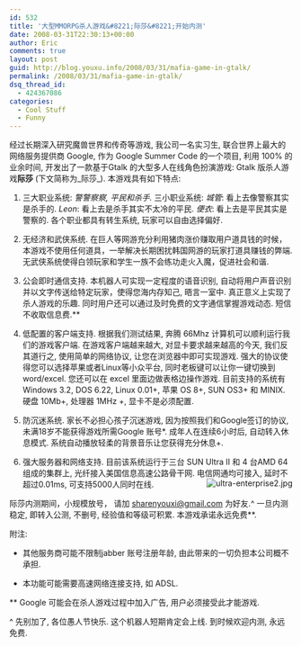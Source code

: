 ```yaml
---
id: 532
title: '大型MMORPG杀人游戏&#8221;际莎&#8221;开始内测'
date: 2008-03-31T22:30:13+00:00
author: Eric
comments: true
layout: post
guid: http://blog.youxu.info/2008/03/31/mafia-game-in-gtalk/
permalink: /2008/03/31/mafia-game-in-gtalk/
dsq_thread_id:
  - 424367086
categories:
  - Cool Stuff
  - Funny
---
```

经过长期深入研究魔兽世界和传奇等游戏, 我公司一名实习生, 联合世界上最大的网络服务提供商 Google, 作为 Google Summer Code 的一个项目, 利用 100% 的业余时间, 开发出了一款基于Gtalk 的大型多人在线角色扮演游戏: Gtalk 版杀人游戏**际莎** (下文简称为_际莎_). 本游戏具有如下特点:

1. 三大职业系统: _警警察察, 平民和杀手._ 三小职业系统: _城管_: 看上去像警察其实是杀手的. _Leon_: 看上去是杀手其实不太冷的平民. _便衣_: 看上去是平民其实是警察的. 各个职业都具有转生系统, 玩家可以自由选择偏好.

2. 无经济和武侠系统. 在巨人等网游充分利用猪肉涨价赚取用户道具钱的时候， 本游戏不使用任何道具，一举解决长期困扰韩国网游的玩家打道具赚钱的弊端. 无武侠系统使得白领玩家和学生一族不会练功走火入魔，促进社会和谐.

3. 公会即时通信支持. 本机器人可实现一定程度的语音识别, 自动将用户声音识别并以文字传送给特定玩家，使得您海内存知己, 晤言一室中. 真正意义上实现了杀人游戏的乐趣. 同时用户还可以通过及时免费的文字通信掌握游戏动态. 短信不收取信息费.**

4. 低配置的客户端支持. 根据我们测试结果, 奔腾 66Mhz 计算机可以顺利运行我们的游戏客户端. 在游戏客户端越来越大, 对显卡要求越来越高的今天, 我们反其道行之, 使用简单的网络协议, 让您在浏览器中即可实现游戏. 强大的协议使得您可以选择苹果或者Linux等小众平台, 同时老板键可以让你一键切换到 word/excel. 您还可以在 excel 里面边做表格边操作游戏. 目前支持的系统有 Windows 3.2, DOS 6.22, Linux 0.01+, 苹果 OS 8+, SUN OS3+ 和 MINIX. 硬盘 10Mb+, 处理器 1MHz +, 显卡不是必须配置.

5. 防沉迷系统. 家长不必担心孩子沉迷游戏, 因为按照我们和Google签订的协议, 未满18岁不能获得游戏所需Google 账号*. 成年人在连续6小时后, 自动转入休息模式. 系统自动播放轻柔的背景音乐让您获得充分休息+.

6. 强大服务器和网络支持. 目前该系统运行于三台 SUN Ultra II 和 4 台AMD 64 组成的集群上, 光纤接入美国信息高速公路骨干网. 电信网通均可接入, 延时不超过0.01ms, 可支持5000人同时在线. <img src="http://blog.youxu.info/wp-content/uploads/2008/03/ultra-enterprise2.thumbnail.jpg" alt="ultra-enterprise2.jpg" align="right" />

际莎内测期间，小规模放号， 请加 sharenyouxi@gmail.com 为好友.^ 一旦内测稳定, 即转入公测, 不删号, 经验值和等级可积累. 本游戏承诺永远免费**.

附注:

* 其他服务商可能不限制jabber 账号注册年龄, 由此带来的一切负担本公司概不承担.

+ 本功能可能需要高速网络连接支持, 如 ADSL.

** Google 可能会在杀人游戏过程中加入广告, 用户必须接受此才能游戏.

^ 先别加了, 各位愚人节快乐. 这个机器人短期肯定会上线. 到时候欢迎内测, 永远免费.